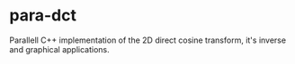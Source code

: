 para-dct
========

Parallell C++ implementation of the 2D direct cosine transform, it's inverse and graphical applications.